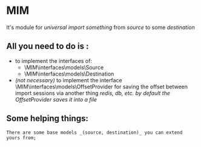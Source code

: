 # MIM
It's module for _universal import_ *something* from *source* to some *destination*

## All you need to do is :
*  to implement the interfaces of: 
    *  \MIM\interfaces\models\Source
    *  \MIM\interfaces\models\Destination
*  _(not necessary)_ to implement the interface \MIM\interfaces\models\OffsetProvider
for saving the offset between import sessions via another thing _redis, db, etc._
_by default the OffsetProvider saves it into a file_

## Some helping things:

    There are some base models _(source, destination)_ you can extend yours from;

